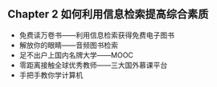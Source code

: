 ## Chapter 2 如何利用信息检索提高综合素质

* 免费读万卷书——利用信息检索获得免费电子图书
* 解放你的眼睛——音频图书检索
* 足不出户上国内名牌大学——MOOC
* 零距离接触全球优秀教师——三大国外慕课平台
* 手把手教你学计算机



